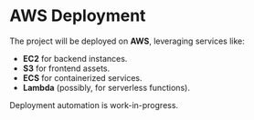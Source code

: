 # AWS Deployment

The project will be deployed on **AWS**, leveraging services like:

- **EC2** for backend instances.
- **S3** for frontend assets.
- **ECS** for containerized services.
- **Lambda** (possibly, for serverless functions).

Deployment automation is work-in-progress.
